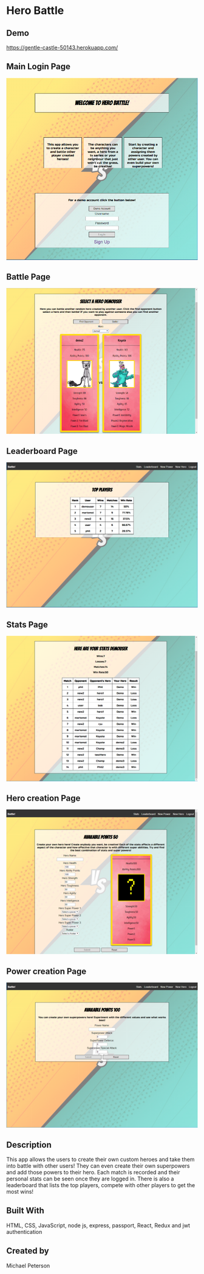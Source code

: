 # Hero Battle

## Demo

https://gentle-castle-50143.herokuapp.com/

## Main Login Page

![Login Page](screenshots/loginPage.PNG)

## Battle Page

![battle page](screenshots/battlePage.PNG)

## Leaderboard Page

![Leaderboard Page](screenshots/leaderboardPage.PNG)

## Stats Page

![Stats page](screenshots/statsPage.PNG)

## Hero creation Page

![hero page](screenshots/heroPage.PNG)

## Power creation Page

![superpower page](screenshots/superpowerPage.PNG)

## Description

This app allows the users to create their own custom heroes and take them into battle with other users! They can even create their own superpowers and add those powers to their hero. Each match is recorded and their personal stats can be seen once they are logged in. There is also a leaderboard that lists the top players, compete with other players to get the most wins!

## Built With

HTML, CSS, JavaScript, node js, express, passport, React, Redux and jwt authentication


## Created by 

Michael Peterson

